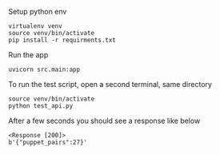 Setup python env

```
virtualenv venv
source venv/bin/activate
pip install -r requirments.txt
```
Run the app

```
uvicorn src.main:app
```

To run the test script, open a second terminal, same directory

```
source venv/bin/activate
python test_api.py
```

After a few seconds you should see a response like below

```
<Response [200]>
b'{"puppet_pairs":27}'
```